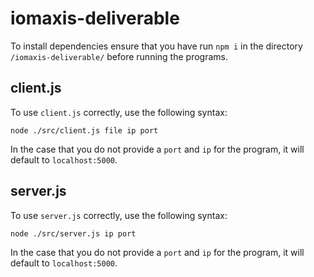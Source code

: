 # iomaxis-deliverable

To install dependencies ensure that you have run `npm i` in the directory `/iomaxis-deliverable/` before running the programs.

## client.js

To use `client.js` correctly, use the following syntax:
```
node ./src/client.js file ip port
```

In the case that you do not provide a `port` and `ip` for the program, it will default to `localhost:5000`.

## server.js

To use `server.js` correctly, use the following syntax:
```
node ./src/server.js ip port
```

In the case that you do not provide a `port` and `ip` for the program, it will default to `localhost:5000`.